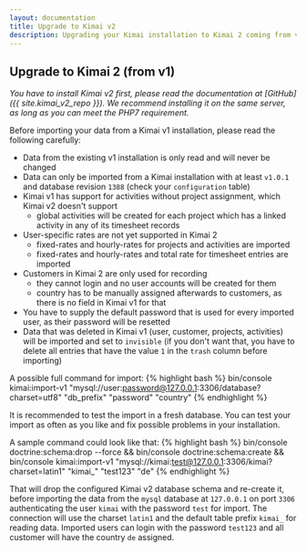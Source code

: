 ```yaml
---
layout: documentation
title: Upgrade to Kimai v2
description: Upgrading your Kimai installation to Kimai 2 coming from v1
---
```


## Upgrade to Kimai 2 (from v1)

*You have to install Kimai v2 first, please read the documentation at [GitHub]({{ site.kimai_v2_repo }}).
We recommend installing it on the same server, as long as you can meet the PHP7 requirement.*

Before importing your data from a Kimai v1 installation, please read the following carefully:

- Data from the existing v1 installation is only read and will never be changed
- Data can only be imported from a Kimai installation with at least `v1.0.1` and database revision `1388` (check your `configuration` table)
- Kimai v1 has support for activities without project assignment, which Kimai v2 doesn't support
   - global activities will be created for each project which has a linked activity in any of its timesheet records
- User-specific rates are not yet supported in Kimai 2
  - fixed-rates and hourly-rates for projects and activities are imported
  - fixed-rates and hourly-rates and total rate for timesheet entries are imported
- Customers in Kimai 2 are only used for recording
  - they cannot login and no user accounts will be created for them
  - country has to be manually assigned afterwards to customers, as there is no field in Kimai v1 for that
- You have to supply the default password that is used for every imported user, as their password will be resetted
- Data that was deleted in Kimai v1 (user, customer, projects, activities) will be imported and set to `invisible` (if you don't want that, you have to delete all entries that have the value `1` in the `trash` column before importing)

A possible full command for import:
{% highlight bash %}
bin/console kimai:import-v1 "mysql://user:password@127.0.0.1:3306/database?charset=utf8" "db_prefix" "password" "country"
{% endhighlight %}

It is recommended to test the import in a fresh database. You can test your import as often as you like and fix possible problems in your installation.

A sample command could look like that:
{% highlight bash %}
bin/console doctrine:schema:drop --force && bin/console doctrine:schema:create && bin/console kimai:import-v1 "mysql://kimai:test@127.0.0.1:3306/kimai?charset=latin1" "kimai_" "test123" "de"
{% endhighlight %}

That will drop the configured Kimai v2 database schema and re-create it, before importing the data from the `mysql` database at `127.0.0.1` on port `3306` authenticating the user `kimai` with the password `test` for import.
The connection will use the charset `latin1` and the default table prefix `kimai_` for reading data. Imported users can login with the password `test123` and all customer will have the country `de` assigned.

